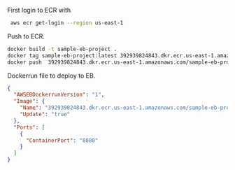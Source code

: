 

First login to ECR with 

```bash
 aws ecr get-login --region us-east-1

```

Push to ECR.

```bash
docker build -t sample-eb-project .
docker tag sample-eb-project:latest 392939824843.dkr.ecr.us-east-1.amazonaws.com/sample-eb-project:0.1
docker push  392939824843.dkr.ecr.us-east-1.amazonaws.com/sample-eb-project:0.1
```

Dockerrun file to deploy to EB.

```json
{
  "AWSEBDockerrunVersion": "1",
  "Image": {
    "Name": "392939824843.dkr.ecr.us-east-1.amazonaws.com/sample-eb-project:0.1",
    "Update": "true"
  },
  "Ports": [
    {
      "ContainerPort": "8080"
    }
  ]
}
```